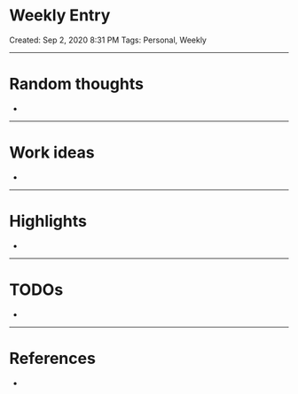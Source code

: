 # Weekly Entry

Created: Sep 2, 2020 8:31 PM
Tags: Personal, Weekly

---

# Random thoughts

- 

---

# Work ideas

- 

---

# Highlights

- 

---

# TODOs

- 

---

# References

-